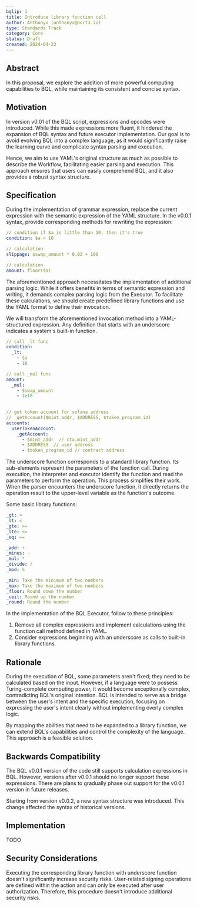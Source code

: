 ```yaml
---
bqlip: 1
title: Introduce library function call 
author: Anthonyx (anthonyx@port3.io)
type: Standards Track
category: Core
status: Draft 
created: 2024-04-23
---
```


## Abstract

In this proposal, we explore the addition of more powerful computing capabilities to BQL, while maintaining its consistent and concise syntax.

## Motivation

In version v0.01 of the BQL script, expressions and opcodes were introduced. While this made expressions more fluent, it hindered the expansion of BQL syntax and future executor implementation. Our goal is to avoid evolving BQL into a complex language, as it would significantly raise the learning curve and complicate syntax parsing and execution.

Hence, we aim to use YAML's original structure as much as possible to describe the Workflow, facilitating easier parsing and execution. This approach ensures that users can easily comprehend BQL, and it also provides a robust syntax structure.

## Specification

During the implementation of grammar expression, replace the current expression with the semantic expression of the YAML structure. In the v0.0.1 syntax, provide corresponding methods for rewriting the expression:

```yaml
// condition if $a is little than 10, then it's true
condition: $a < 10

// calculation
slippage: $swap_amount * 0.02 + 100

// calculation
amount: floor($a)
```

The aforementioned approach necessitates the implementation of additional parsing logic. While it offers benefits in terms of semantic expression and writing, it demands complex parsing logic from the Executor. To facilitate these calculations, we should create predefined library functions and use the YAML format to define their invocation.

We will transform the aforementioned invocation method into a YAML-structured expression. Any definition that starts with an underscore indicates a system's built-in function.

```yaml
// call _lt func
condition:
  _lt: 
    - $a
    - 10

// call _mul func
amount:
  _mul:
    - $swap_amount
    - 1e18
			

// get token account for solana address
// _getAccount($mint_addr, $ADDRESS, $token_program_id)
accounts:
  userTokenAccount:
    _getAccount:
      - $mint_addr  // ctx.mint_addr
      - $ADDRESS  // user address
      - $token_program_id // contract address
```

The underscore function corresponds to a standard library function. Its sub-elements represent the parameters of the function call. During execution, the interpreter and executor identify the function and read the parameters to perform the operation. This process simplifies their work. When the parser encounters the underscore function, it directly returns the operation result to the upper-level variable as the function's outcome.

Some basic library functions:

```yaml
_gt: >
_lt: <
_gte: >=
_lte: <=
_eq: ==

_add: +
_minus: -
_mul: *
_divide: /
_mod: %

_min: Take the minimum of two numbers
_max: Take the maximum of two numbers
_floor: Round down the number
_ceil: Round up the number
_round: Round the number
```

In the implementation of the BQL Executor, follow to these principles:

1. Remove all complex expressions and implement calculations using the function call method defined in YAML.
2. Consider expressions beginning with an underscore as calls to built-in library functions.

## Rationale

During the execution of BQL, some parameters aren't fixed; they need to be calculated based on the input. However, if a language were to possess Turing-complete computing power, it would become exceptionally complex, contradicting BQL's original intention. BQL is intended to serve as a bridge between the user's intent and the specific execution, focusing on expressing the user's intent clearly without implementing overly complex logic.

By mapping the abilities that need to be expanded to a library function, we can extend BQL's capabilities and control the complexity of the language. This approach is a feasible solution.

## Backwards Compatibility

The BQL v0.0.1 version of the code still supports calculation expressions in BQL. However, versions after v0.0.1 should no longer support these expressions. There are plans to gradually phase out support for the v0.0.1 version in future releases.

Starting from version v0.0.2, a new syntax structure was introduced. This change affected the syntax of historical versions.

## Implementation

TODO

## Security Considerations

Executing the corresponding library function with underscore function doesn't significantly increase security risks. User-related signing operations are defined within the action and can only be executed after user authorization. Therefore, this procedure doesn't introduce additional security risks.
